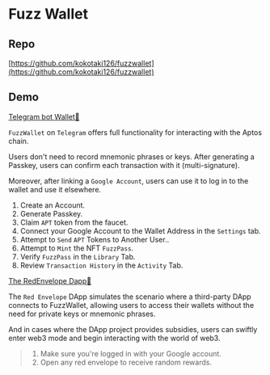 # Fuzz Wallet

## Repo

[https://github.com/kokotaki126/fuzzwallet](https://github.com/kokotaki126/fuzzwallet)

## Demo

[Telegram bot Wallet🔗](https://t.me/FuzzWalletBot/fuzzwallet)

`FuzzWallet` on `Telegram` offers full functionality for interacting with the Aptos chain.

Users don't need to record mnemonic phrases or keys. After generating a Passkey, users can confirm each transaction with it (multi-signature).

Moreover, after linking a `Google Account`, users can use it to log in to the wallet and use it elsewhere.

1. Create an Account.
1. Generate Passkey.
1. Claim `APT` token from the faucet.
1. Connect your Google Account to the Wallet Address in the `Settings` tab.
1. Attempt to `Send` `APT` Tokens to Another User..
1. Attempt to `Mint` the NFT `FuzzPass`.
1. Verify `FuzzPass` in the `Library` Tab.
1. Review `Transaction History` in the `Activity` Tab.

[The RedEnvelope Dapp🔗](https://fuzzwallet.vercel.app/redenvelope)

The `Red Envelope` DApp simulates the scenario where a third-party DApp connects to FuzzWallet, allowing users to access their wallets without the need for private keys or mnemonic phrases.

And in cases where the DApp project provides subsidies, users can swiftly enter web3 mode and begin interacting with the world of web3.

> 1. Make sure you're logged in with your Google account.
> 1. Open any red envelope to receive random rewards.
